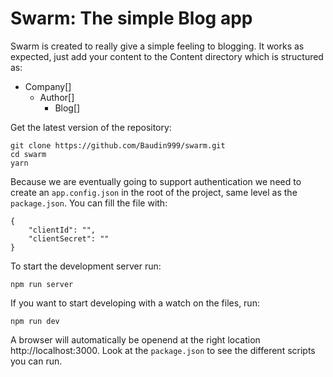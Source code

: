 # Swarm: The simple Blog app

Swarm is created to really give a simple feeling to blogging. It works as expected, 
just add your content to the Content directory which is structured as:
- Company[]
   - Author[]
      - Blog[]


Get the latest version of the repository:

```
git clone https://github.com/Baudin999/swarm.git
cd swarm
yarn
```

Because we are eventually going to support authentication we need to create an `app.config.json` in the root of the project, same level as the `package.json`. You can fill the file with:

```
{
    "clientId": "",
    "clientSecret": ""
}
```
To start the development server run:
```
npm run server
```

If you want to start developing with a watch on the files, run:
```
npm run dev
```
A browser will automatically be openend at the right location http://localhost:3000. Look at the `package.json` to see the different scripts you can run. 


